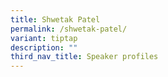 ```yaml
---
title: Shwetak Patel
permalink: /shwetak-patel/
variant: tiptap
description: ""
third_nav_title: Speaker profiles
---
```

